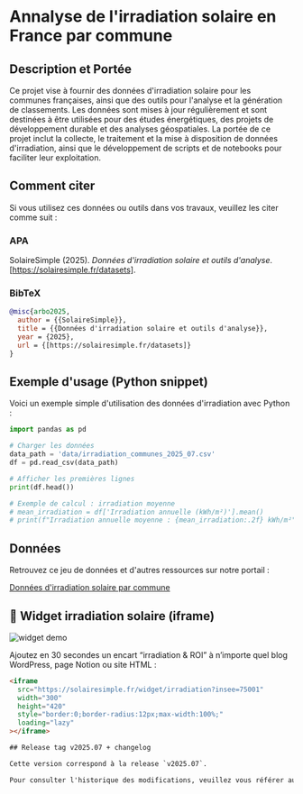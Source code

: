 # Annalyse de l'irradiation solaire en France par commune

## Description et Portée

Ce projet vise à fournir des données d'irradiation solaire pour les communes françaises, ainsi que des outils pour l'analyse et la génération de classements. Les données sont mises à jour régulièrement et sont destinées à être utilisées pour des études énergétiques, des projets de développement durable et des analyses géospatiales. La portée de ce projet inclut la collecte, le traitement et la mise à disposition de données d'irradiation, ainsi que le développement de scripts et de notebooks pour faciliter leur exploitation.



## Comment citer

Si vous utilisez ces données ou outils dans vos travaux, veuillez les citer comme suit :

### APA

SolaireSimple (2025). *Données d'irradiation solaire et outils d'analyse*. [https://solairesimple.fr/datasets].

### BibTeX

```bibtex
@misc{arbo2025,
  author = {{SolaireSimple}},
  title = {{Données d'irradiation solaire et outils d'analyse}},
  year = {2025},
  url = {[https://solairesimple.fr/datasets]}
}
```



## Exemple d'usage (Python snippet)

Voici un exemple simple d'utilisation des données d'irradiation avec Python :

```python
import pandas as pd

# Charger les données
data_path = 'data/irradiation_communes_2025_07.csv'
df = pd.read_csv(data_path)

# Afficher les premières lignes
print(df.head())

# Exemple de calcul : irradiation moyenne
# mean_irradiation = df['Irradiation annuelle (kWh/m²)'].mean()
# print(f"Irradiation annuelle moyenne : {mean_irradiation:.2f} kWh/m²")
```

## Données

Retrouvez ce jeu de données et d'autres ressources sur notre portail :

[Données d'irradiation solaire par commune](https://solairesimple.fr/datasets)

## 🎁 Widget irradiation solaire (iframe)

![widget demo](widget/demo.gif)

Ajoutez en 30 secondes un encart “irradiation & ROI” à n’importe quel blog WordPress, page Notion ou site HTML :  

```html
<iframe
  src="https://solairesimple.fr/widget/irradiation?insee=75001"
  width="300"
  height="420"
  style="border:0;border-radius:12px;max-width:100%;"
  loading="lazy"
></iframe>

## Release tag v2025.07 + changelog

Cette version correspond à la release `v2025.07`.

Pour consulter l'historique des modifications, veuillez vous référer au fichier [CHANGELOG.md](https://github.com/open-solar-france/open-solar-france/blob/main/Changelog.md).

